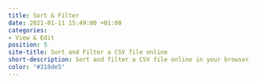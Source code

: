 ```yaml
---
title: Sort & Filter
date: 2021-01-11 15:49:00 +01:00
categories:
- View & Edit
position: 5
site-title: Sort and Filter a CSV file online
short-description: Sort and filter a CSV file online in your browser
color: "#318de5"
---
```


